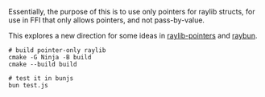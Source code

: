 Essentially, the purpose of this is to use only pointers for raylib structs, for use in FFI that only allows pointers, and not pass-by-value.

This explores a new direction for some ideas in [raylib-pointers](https://github.com/konsumer/raylib-pointers) and [raybun](https://github.com/konsumer/raybun).

```
# build pointer-only raylib
cmake -G Ninja -B build
cmake --build build

# test it in bunjs
bun test.js
```